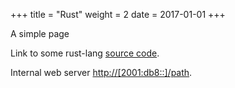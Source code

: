 +++
title = "Rust"
weight = 2
date = 2017-01-01
+++

A simple page

<!-- more -->

Link to some rust-lang [source code][permalink].

Internal web server <http://[2001:db8::]/path>.

[permalink]: https://github.com/rust-lang/rust/blob/c772948b687488a087356cb91432425662e034b9/src/librustc_back/target/mod.rs#L194-L214
